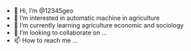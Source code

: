 - 👋 Hi, I’m @12345geo
- 👀 I’m interested in automatic machine in agriculture
- 🌱 I’m currently learning agriculture economic and sociology
- 💞️ I’m looking to collaborate on ...
- 📫 How to reach me ...

<!---
12345geo/12345geo is a ✨ special ✨ repository because its `README.md` (this file) appears on your GitHub profile.
You can click the Preview link to take a look at your changes.
--->
